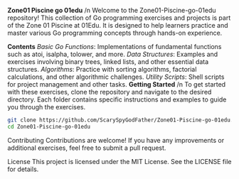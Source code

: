 **Zone01 Piscine go 01edu** /n
Welcome to the Zone01-Piscine-go-01edu repository! This collection of Go programming exercises and projects is part of the Zone 01 Piscine at 01Edu. It is designed to help learners practice and master various Go programming concepts through hands-on experience.

**Contents**
*Basic Go Functions*: Implementations of fundamental functions such as atoi, isalpha, tolower, and more.
*Data Structures*: Examples and exercises involving binary trees, linked lists, and other essential data structures.
*Algorithms*: Practice with sorting algorithms, factorial calculations, and other algorithmic challenges.
*Utility Scripts*: Shell scripts for project management and other tasks.
**Getting Started** /n
To get started with these exercises, clone the repository and navigate to the desired directory. Each folder contains specific instructions and examples to guide you through the exercises.

```bash
git clone https://github.com/ScarySpyGodFather/Zone01-Piscine-go-01edu.git
cd Zone01-Piscine-go-01edu
```

Contributing
Contributions are welcome! If you have any improvements or additional exercises, feel free to submit a pull request.

License
This project is licensed under the MIT License. See the LICENSE file for details.
